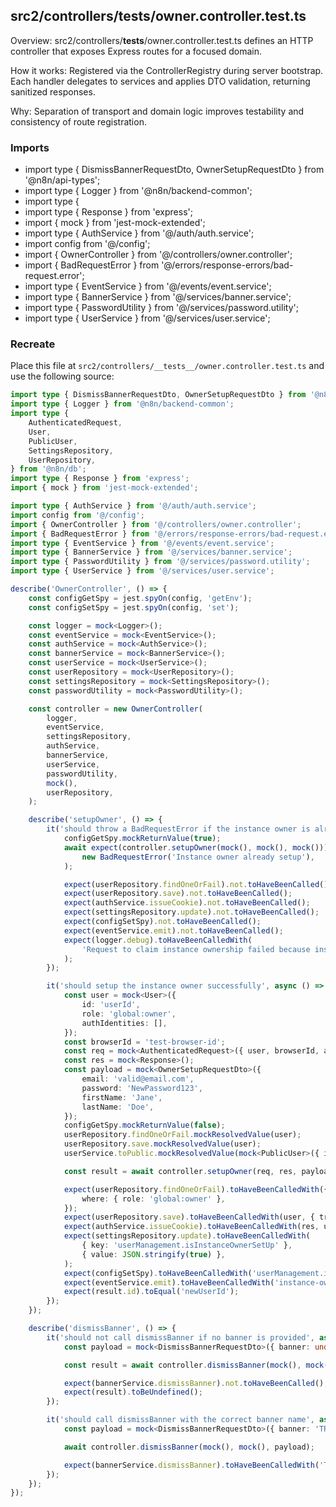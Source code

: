 ## src2/controllers/__tests__/owner.controller.test.ts

Overview: src2/controllers/__tests__/owner.controller.test.ts defines an HTTP controller that exposes Express routes for a focused domain.

How it works: Registered via the ControllerRegistry during server bootstrap. Each handler delegates to services and applies DTO validation, returning sanitized responses.

Why: Separation of transport and domain logic improves testability and consistency of route registration.

### Imports

- import type { DismissBannerRequestDto, OwnerSetupRequestDto } from '@n8n/api-types';
- import type { Logger } from '@n8n/backend-common';
- import type {
- import type { Response } from 'express';
- import { mock } from 'jest-mock-extended';
- import type { AuthService } from '@/auth/auth.service';
- import config from '@/config';
- import { OwnerController } from '@/controllers/owner.controller';
- import { BadRequestError } from '@/errors/response-errors/bad-request.error';
- import type { EventService } from '@/events/event.service';
- import type { BannerService } from '@/services/banner.service';
- import type { PasswordUtility } from '@/services/password.utility';
- import type { UserService } from '@/services/user.service';

### Recreate

Place this file at `src2/controllers/__tests__/owner.controller.test.ts` and use the following source:

```ts
import type { DismissBannerRequestDto, OwnerSetupRequestDto } from '@n8n/api-types';
import type { Logger } from '@n8n/backend-common';
import type {
	AuthenticatedRequest,
	User,
	PublicUser,
	SettingsRepository,
	UserRepository,
} from '@n8n/db';
import type { Response } from 'express';
import { mock } from 'jest-mock-extended';

import type { AuthService } from '@/auth/auth.service';
import config from '@/config';
import { OwnerController } from '@/controllers/owner.controller';
import { BadRequestError } from '@/errors/response-errors/bad-request.error';
import type { EventService } from '@/events/event.service';
import type { BannerService } from '@/services/banner.service';
import type { PasswordUtility } from '@/services/password.utility';
import type { UserService } from '@/services/user.service';

describe('OwnerController', () => {
	const configGetSpy = jest.spyOn(config, 'getEnv');
	const configSetSpy = jest.spyOn(config, 'set');

	const logger = mock<Logger>();
	const eventService = mock<EventService>();
	const authService = mock<AuthService>();
	const bannerService = mock<BannerService>();
	const userService = mock<UserService>();
	const userRepository = mock<UserRepository>();
	const settingsRepository = mock<SettingsRepository>();
	const passwordUtility = mock<PasswordUtility>();

	const controller = new OwnerController(
		logger,
		eventService,
		settingsRepository,
		authService,
		bannerService,
		userService,
		passwordUtility,
		mock(),
		userRepository,
	);

	describe('setupOwner', () => {
		it('should throw a BadRequestError if the instance owner is already setup', async () => {
			configGetSpy.mockReturnValue(true);
			await expect(controller.setupOwner(mock(), mock(), mock())).rejects.toThrowError(
				new BadRequestError('Instance owner already setup'),
			);

			expect(userRepository.findOneOrFail).not.toHaveBeenCalled();
			expect(userRepository.save).not.toHaveBeenCalled();
			expect(authService.issueCookie).not.toHaveBeenCalled();
			expect(settingsRepository.update).not.toHaveBeenCalled();
			expect(configSetSpy).not.toHaveBeenCalled();
			expect(eventService.emit).not.toHaveBeenCalled();
			expect(logger.debug).toHaveBeenCalledWith(
				'Request to claim instance ownership failed because instance owner already exists',
			);
		});

		it('should setup the instance owner successfully', async () => {
			const user = mock<User>({
				id: 'userId',
				role: 'global:owner',
				authIdentities: [],
			});
			const browserId = 'test-browser-id';
			const req = mock<AuthenticatedRequest>({ user, browserId, authInfo: { usedMfa: false } });
			const res = mock<Response>();
			const payload = mock<OwnerSetupRequestDto>({
				email: 'valid@email.com',
				password: 'NewPassword123',
				firstName: 'Jane',
				lastName: 'Doe',
			});
			configGetSpy.mockReturnValue(false);
			userRepository.findOneOrFail.mockResolvedValue(user);
			userRepository.save.mockResolvedValue(user);
			userService.toPublic.mockResolvedValue(mock<PublicUser>({ id: 'newUserId' }));

			const result = await controller.setupOwner(req, res, payload);

			expect(userRepository.findOneOrFail).toHaveBeenCalledWith({
				where: { role: 'global:owner' },
			});
			expect(userRepository.save).toHaveBeenCalledWith(user, { transaction: false });
			expect(authService.issueCookie).toHaveBeenCalledWith(res, user, false, browserId);
			expect(settingsRepository.update).toHaveBeenCalledWith(
				{ key: 'userManagement.isInstanceOwnerSetUp' },
				{ value: JSON.stringify(true) },
			);
			expect(configSetSpy).toHaveBeenCalledWith('userManagement.isInstanceOwnerSetUp', true);
			expect(eventService.emit).toHaveBeenCalledWith('instance-owner-setup', { userId: 'userId' });
			expect(result.id).toEqual('newUserId');
		});
	});

	describe('dismissBanner', () => {
		it('should not call dismissBanner if no banner is provided', async () => {
			const payload = mock<DismissBannerRequestDto>({ banner: undefined });

			const result = await controller.dismissBanner(mock(), mock(), payload);

			expect(bannerService.dismissBanner).not.toHaveBeenCalled();
			expect(result).toBeUndefined();
		});

		it('should call dismissBanner with the correct banner name', async () => {
			const payload = mock<DismissBannerRequestDto>({ banner: 'TRIAL' });

			await controller.dismissBanner(mock(), mock(), payload);

			expect(bannerService.dismissBanner).toHaveBeenCalledWith('TRIAL');
		});
	});
});

```
